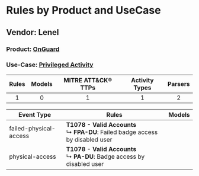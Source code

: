 Rules by Product and UseCase
============================
Vendor: Lenel
-------------
### Product: [OnGuard](../ds_lenel_onguard.md)
### Use-Case: [Privileged Activity](../../../../UseCases/uc_privileged_activity.md)

| Rules | Models | MITRE ATT&CK® TTPs | Activity Types | Parsers |
|:-----:|:------:|:------------------:|:--------------:|:-------:|
|   1   |   0    |         1          |       1        |    2    |

| Event Type    | Rules    | Models |
| ---- | ---- | ------ |
| failed-physical-access | <b>T1078 - Valid Accounts</b><br> ↳ <b>FPA-DU</b>: Failed badge access by disabled user |        |
| physical-access        | <b>T1078 - Valid Accounts</b><br> ↳ <b>PA-DU</b>: Badge access by disabled user         |        |